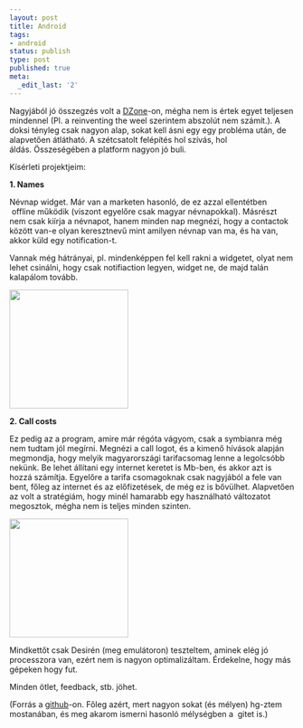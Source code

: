 ```yaml
---
layout: post
title: Android
tags:
- android
status: publish
type: post
published: true
meta:
  _edit_last: '2'
---
```

Nagyjából jó összegzés volt a <a href="http://java.dzone.com/news/first-take-android">DZone</a>-on, mégha nem is értek egyet teljesen mindennel (Pl. a reinventing the weel szerintem abszolút nem számít.). A doksi tényleg csak nagyon alap, sokat kell ásni egy egy probléma után, de alapvetően átlátható. A szétcsatolt felépítés hol szívás, hol áldás. Összeségében a platform nagyon jó buli.

Kísérleti projektjeim:

<strong>1. Names</strong>

Névnap widget. Már van a marketen hasonló, de ez azzal ellentétben  offline működik (viszont egyelőre csak magyar névnapokkal). Másrészt nem csak kiírja a névnapot, hanem minden nap megnézi, hogy a contactok között van-e olyan keresztnevű mint amilyen névnap van ma, és ha van, akkor küld egy notification-t.

Vannak még hátrányai, pl. mindenképpen fel kell rakni a widgetet, olyat nem lehet csinálni, hogy csak notifiaction legyen, widget ne, de majd talán kalapálom tovább.

<a href="http://jtechnics.wp.anzix.net/files/2010/04/names.png"><img src="http://jtechnics.wp.anzix.net/files/2010/04/names.png" alt="" width="210" height="210" /></a>

<strong>2. Call costs</strong>

Ez pedig az a program, amire már régóta vágyom, csak a symbianra még nem tudtam jól megírni. Megnézi a call logot, és a kimenő hívások alapján megmondja, hogy melyik magyarországi tarifacsomag lenne a legolcsóbb nekünk. Be lehet állítani egy internet keretet is Mb-ben, és akkor azt is hozzá számítja. Egyelőre a tarifa csomagoknak csak nagyjából a fele van bent, főleg az internet és az előfizetések, de még ez is bővülhet. Alapvetően az volt a stratégiám, hogy minél hamarabb egy használható változatot megosztok, mégha nem is teljes minden szinten.

<a href="http://jtechnics.wp.anzix.net/files/2010/04/callcosts.png"><img class="alignnone size-full wp-image-388" src="http://jtechnics.wp.anzix.net/files/2010/04/callcosts.png" alt="" width="210" height="210" /></a>

Mindkettőt csak Desirén (meg emulátoron) teszteltem, aminek elég jó processzora van, ezért nem is nagyon optimalizáltam. Érdekelne, hogy más gépeken hogy fut.

Minden ötlet, feedback, stb. jöhet.

(Forrás a <a href="http://github.com/elek">github</a>-on. Főleg azért, mert nagyon sokat (és mélyen) hg-ztem mostanában, és meg akarom ismerni hasonló mélységben a  gitet is.)
